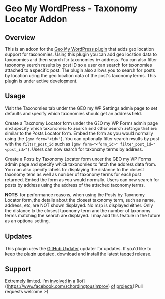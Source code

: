 # Geo My WordPress - Taxonomy Locator Addon

## Overview
This is an addon for the [Geo My WordPress plugin](https://wordpress.org/plugins/geo-my-wp/) that adds geo location support for taxonomies. Using this plugin you can add geo location data to taxonomies and then search for taxonomies by address.  You can also filter taxonomy search results by post ID so a user can search for taxonomies attached to a specific post.  The plugin also allows you to search for posts by location using the geo location data of the post's taxonomy terms.  This plugin is under active development.

## Usage
Visit the Taxonomies tab under the GEO my WP Settings admin page to set defaults and specify which taxonomies should get an address field.

Create a Taxonomy Locator form under the GEO my WP Forms admin page and specify which taxonomies to search and other search settings that are similar to the Posts Locator form.  Embed the form as you would normally using the `[gmw form="<id>"]`.  You can optionally filter search results by post with the `filter_post_id` such as `[gmw form="<form_id>" filter_post_id="<post_id>"]`.  Users can now search for taxonomy terms by address.

Create a Posts by Taxonomy Locator form under the GEO my WP Forms admin page and specify which taxonomies to fetch the address data from.  You can also specify labels for displaying the distance to the closest taxonomy term as well as number of taxonomy terms for each post returned.  Embed the form as you would normally.  Users can now search for posts by address using the address of the attached taxonomy terms.  

**NOTE:** for performance reasons, when using the Posts by Taxonomy Locator form, the details about the closest taxonomy term, such as name, address, etc, are NOT shown displayed.  No map is displayed either. Only the distance to the closest taxonomy term and the number of taxonomy terms matching the search are displayed.  I may add this feature in the future as an optional setting.

## Updates
This plugin uses the [GitHub Updater](https://github.com/afragen/github-updater) updater for updates.  If you'd like to keep the plugin updated, [download and install the latest tagged release](https://github.com/afragen/github-updater/releases).

## Support
Extremely limited. I'm [involved](https://www.crypteron.com) [in](http://www.meetup.com/Advanced-WordPress/) [a](http://www.trestian.com) [lot]((https://www.facebook.com/achordingtousimprov) [of](http://rotby.com) [projects](http://royalheartmusic.com)!  Pull requests welcome :-)
